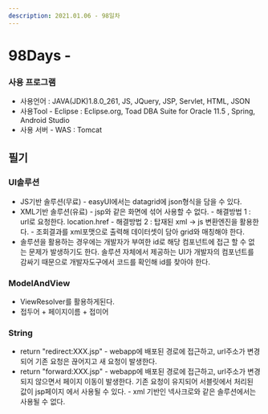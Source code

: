 ```yaml
---
description: 2021.01.06 - 98일차
---
```


# 98Days -

### 사용 프로그램

* 사용언어 : JAVA\(JDK\)1.8.0\_261, JS, JQuery, JSP, Servlet, HTML, JSON
* 사용Tool  - Eclipse : Eclipse.org, Toad DBA Suite for Oracle 11.5 , Spring, Android Studio
* 사용 서버 - WAS : Tomcat

## 필기

### UI솔루션

* JS기반 솔루션\(무료\) - easyUI에서는 datagrid에 json형식을 담을 수 있다.
* XML기반 솔루션\(유료\) - jsp와 같은 화면에 섞어 사용할 수 없다. - 해결방법 1 : url로 요청한다. location.href - 해결방법 2 : 탑재된 xml -&gt; js 변환엔진을 활용한다. - 조회결과를 xml포맷으로 출력해 데이터셋이 담아 grid와 매칭해야 한다.
* 솔루션을 활용하는 경우에는 개발자가 부여한 id로 해당 컴포넌트에 접근 할 수 없는 문제가 발생하기도 한다. 솔루션 자체에서 제공하는 UI가 개발자의 컴포넌트를 감싸기 때문으로 개발자도구에서 코드를 확인해 id를 찾아야 한다.

### ModelAndView

* ViewResolver를 활용하게된다.
* 접두어 + 페이지이름 + 접미어

### String

* return "redirect:XXX.jsp" - webapp에 배포된 경로에 접근하고, url주소가 변경되어 기존 요청은 끊어지고 새 요청이 발생한다.
* return "forward:XXX.jsp" - webapp에 배포된 경로에 접근하고, url주소가 변경되지 않으면서 페이지 이동이 발생한다.   기존 요청이 유지되어 서블릿에서 처리된 값이 jsp페이지 에서 사용될 수 있다. - xml 기반인 넥사크로와 같은 솔루션에서는 사용될 수 없다. 

